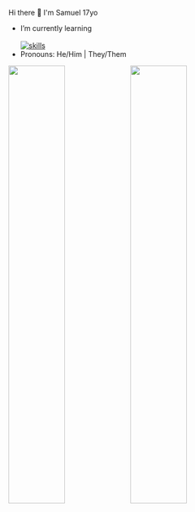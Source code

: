 Hi there 👋 I'm Samuel 17yo
- I’m currently learning <br> <br> [![skills](https://skillicons.dev/icons?i=js,py,html,css)](https://skillicons.dev)
- Pronouns: He/Him | They/Them
<img align="left" width="47%" src="https://github-readme-stats.vercel.app/api?username=SamuelWoszak&show_icons=true&theme=radical" />
<img align="left" width="47%" src="https://github-readme-stats.vercel.app/api/top-langs/?username=SamuelWoszak&show_icons=true&theme=radical"/>


